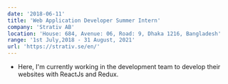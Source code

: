 ```yaml
---
date: '2018-06-11'
title: 'Web Application Developer Summer Intern'
company: 'Strativ AB'
location: 'House: 684, Avenue: 06, Road: 9, Dhaka 1216, Bangladesh'
range: '1st July,2018 - 31 August, 2021'
url: 'https://strativ.se/en/'
---
```


- Here, I'm currently working in the development team
to develop their websites with ReactJs and Redux.
